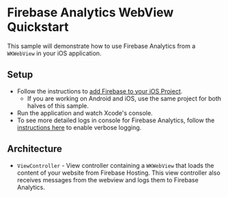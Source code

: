 # Firebase Analytics WebView Quickstart

This sample will demonstrate how to use Firebase Analytics from a `WKWebView`
in your iOS application.

## Setup

  * Follow the instructions to [add Firebase to your iOS Project](https://firebase.google.com/docs/ios/setup).
    * If you are working on Android and iOS, use the same project for both
      halves of this sample.
  * Run the application and watch Xcode's console.
  * To see more detailed logs in console for Firebase Analytics, follow
    the [instructions here](https://firebase.google.com/docs/analytics/ios/events#view_events_in_the_xcode_debug_console)
    to enable verbose logging.

## Architecture

  * `ViewController` - View controller containing a `WKWebView` that loads the content of
    your website from Firebase Hosting. This view controller also receives messages
    from the webview and logs them to Firebase Analytics.
